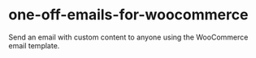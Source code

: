 # one-off-emails-for-woocommerce
Send an email with custom content to anyone using the WooCommerce email template.
